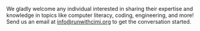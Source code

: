 We gladly welcome any individual interested in sharing their expertise and knowledge in topics like computer literacy, coding, engineering, and more! Send us an email at [info@runwithcimi.org](#todo) to get the conversation started. 
